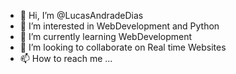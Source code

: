 - 👋 Hi, I’m @LucasAndradeDias
- 👀 I’m interested in WebDevelopment and Python
- 🌱 I’m currently learning WebDevelopment
- 💞️ I’m looking to collaborate on Real time Websites
- 📫 How to reach me ...

<!---
LucasAndradeDias/LucasAndradeDias is a ✨ special ✨ repository because its `README.md` (this file) appears on your GitHub profile.
You can click the Preview link to take a look at your changes.
--->
